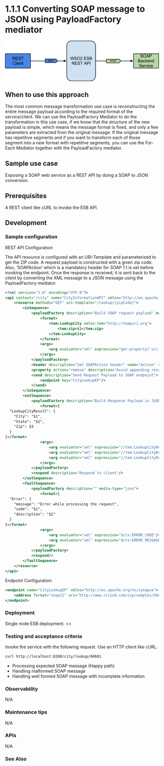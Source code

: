 # 1.1.1 Converting SOAP message to JSON using PayloadFactory mediator


![SOAP to JSON conversion](images/SOAP-to-JSON.png)


## When to use this approach

The most common message transformation use case is reconstructing the entire message payload according to the required format of the service/client. 
We can use the PayloadFactory Mediator to do the transformation in this use case, if we know that the structure of the new payload is simple, which means the message format is fixed, and only a few parameters are extracted from the original message. 
If the original message has repetitive segments and if you want to transform each of those segment into a new format with repetitive segments, you can use the For-Each Mediator together with the PayloadFactory mediator.

## Sample use case
Exposing a SOAP web service as a REST API by doing a SOAP to JSON conversion. 

## Prerequisites
A REST client like cURL to invoke the ESB API.

## Development 

### Sample configuration

REST API Configuration

The API resource is configured with an URI-Template and parameterized to get the ZIP code. A request payload is constructed with a given zip code. Also, ‘SOAPAction’ which is a mandatory header for SOAP 1.1 is set before invoking the endpoint. Once the response is received, it is sent back to the client by converting the XML message to a JSON message using the PayloadFactory mediator.

```xml
<?xml version="1.0" encoding="UTF-8"?>
<api context="/city" name="CityInformationAPI" xmlns="http://ws.apache.org/ns/synapse">
    <resource methods="GET" uri-template="/lookup/{zipCode}">
        <inSequence>
            <payloadFactory description="Build SOAP request payload" media-type="xml">
                <format>
                    <tem:LookupCity xmlns:tem="http://tempuri.org">
                        <tem:zip>$1</tem:zip>
                    </tem:LookupCity>
                </format>
                <args>
                    <arg evaluator="xml" expression="get-property('uri.var.zipCode')"/>
                </args>
            </payloadFactory>
            <header description="Set SOAPAction header" name="Action" scope="default" value="http://tempuri.org/SOAP.Demo.LookupCity"/>
            <property action="remove" description="Avoid appending resource to endpoint URL" name="REST_URL_POSTFIX" scope="axis2"/>
            <send description="Send Request Payload to SOAP endpoint">
                <endpoint key="CityLookupEP"/>
            </send>
        </inSequence>
        <outSequence>
            <payloadFactory description="Build Response Payload in JSON format" media-type="json">
                <format>{
  "LookupCityResult": {
    "City": "$1",
    "State": "$2",
    "Zip": $3
  }
}</format>
                <args>
                    <arg evaluator="xml" expression="//tem:LookupCityResult/tem:City" xmlns:tem="http://tempuri.org"/>
                    <arg evaluator="xml" expression="//tem:LookupCityResult/tem:State" xmlns:tem="http://tempuri.org"/>
                    <arg evaluator="xml" expression="//tem:LookupCityResult/tem:Zip" xmlns:tem="http://tempuri.org"/>
                </args>
            </payloadFactory>
            <respond description="Respond to client"/>
        </outSequence>
        <faultSequence>
            <payloadFactory description="" media-type="json">
                <format>{
  "Error": {
    "message": "Error while processing the request",
    "code": "$1",
    "description": "$2"
  }
}</format>
                <args>
                    <arg evaluator="xml" expression="$ctx:ERROR_CODE"/>
                    <arg evaluator="xml" expression="$ctx:ERROR_MESSAGE"/>
                </args>
            </payloadFactory>
            <respond/>
        </faultSequence>
    </resource>
</api>
```


Endpoint Configuration

```xml
<endpoint name="CityLookupEP" xmlns="http://ws.apache.org/ns/synapse">
    <address format="soap11" uri="http://www.crcind.com/csp/samples/SOAP.Demo.cls"/>
</endpoint>
```


### Deployment
Single node ESB deployment.
<<Need to give instructions on how to deploy>> 


### Testing and acceptance criteria
    
Invoke the service with the following request. Use an HTTP client like cURL.

```xml
curl http://localhost:8280/city/lookup/60601
```

- Processing expected SOAP message (Happy path)
- Handling malformed SOAP message
- Handling well formed SOAP message with incomplete information


### Observability
N/A

### Maintenance tips
N/A

### APIs
N/A

### See Also

